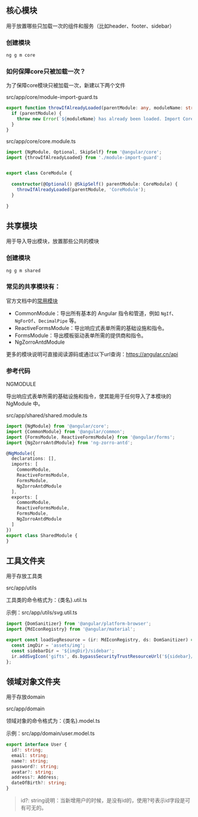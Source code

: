 ## 核心模块

用于放置哪些只加载一次的组件和服务（比如header、footer、sidebar）

### 创建模块

```bash
ng g m core
```

### 如何保障core只被加载一次？

为了保障core模块只被加载一次，新建以下两个文件

src/app/core/module-import-guard.ts

```typescript
export function throwIfAlreadyLoaded(parentModule: any, moduleName: string) {
  if (parentModule) {
    throw new Error(`${moduleName} has already been loaded. Import Core modules in the AppModule only.`);
  }
}
```

src/app/core/core.module.ts

```typescript
import {NgModule, Optional, SkipSelf} from '@angular/core';
import {throwIfAlreadyLoaded} from './module-import-guard';


export class CoreModule {
    
  constructor(@Optional() @SkipSelf() parentModule: CoreModule) {
    throwIfAlreadyLoaded(parentModule, 'CoreModule');
  }
    
}
```



## 共享模块

用于导入导出模块，放置那些公共的模块

### 创建模块

```bash
ng g m shared
```

### 常见的共享模块有：

官方文档中的[常用模块](https://angular.cn/guide/frequent-ngmodules)

- CommonModule：导出所有基本的 Angular 指令和管道，例如 `NgIf`、`NgForOf`、`DecimalPipe` 等。
- ReactiveFormsModule：导出响应式表单所需的基础设施和指令。
- FormsModule：导出模板驱动表单所需的提供商和指令。
- NgZorroAntdModule

更多的模块说明可直接阅读源码或通过以下url查询：https://angular.cn/api

### 参考代码

NGMODULE

导出响应式表单所需的基础设施和指令，使其能用于任何导入了本模块的 NgModule 中。

src/app/shared/shared.module.ts

```typescript
import {NgModule} from '@angular/core';
import {CommonModule} from '@angular/common';
import {FormsModule, ReactiveFormsModule} from '@angular/forms';
import {NgZorroAntdModule} from 'ng-zorro-antd';

@NgModule({
  declarations: [],
  imports: [
    CommonModule,
    ReactiveFormsModule,
    FormsModule,
    NgZorroAntdModule
  ],
  exports: [
    CommonModule,
    ReactiveFormsModule,
    FormsModule,
    NgZorroAntdModule
  ]
})
export class SharedModule {
}
```



## 工具文件夹

用于存放工具类

src/app/utils

工具类的命令格式为：{类名}.util.ts

示例：src/app/utils/svg.util.ts

```typescript
import {DomSanitizer} from '@angular/platform-browser';
import {MdIconRegistry} from '@angular/material';

export const loadSvgResource = (ir: MdIconRegistry, ds: DomSanitizer) => {
  const imgDir = 'assets/img';
  const sidebarDir = '${imgDir}/sidebar';
  ir.addSvgIcon('gifts', ds.bypassSecurityTrustResourceUrl('${sidebar}/gifts.svg'));
};
```





## 领域对象文件夹

用于存放domain

src/app/domain

领域对象的命令格式为：{类名}.model.ts

示例：src/app/domain/user.model.ts

```typescript
export interface User {
  id?: string;
  email: string;
  name?: string;
  password?: string;
  avatar?: string;
  address?: Address;
  dateOfBirth?: string;
}
```

> id?: string说明：当新增用户的时候，是没有id的，使用?号表示id字段是可有可无的。